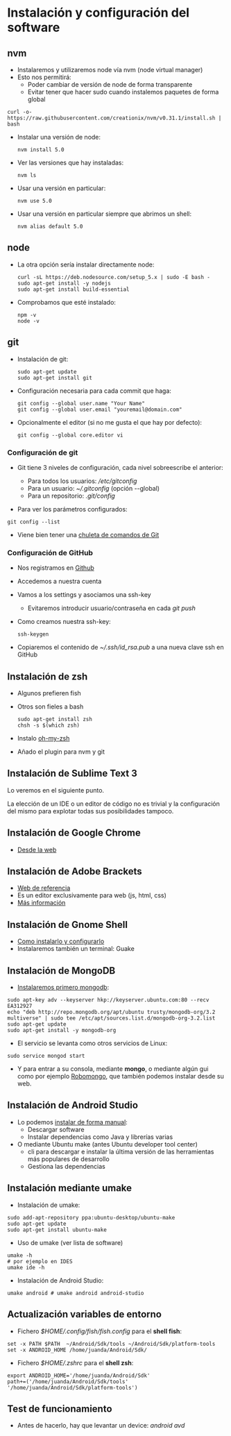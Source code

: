 # Instalación y configuración del software



## nvm
- Instalaremos y utilizaremos node vía nvm (node virtual manager)
- Esto nos permitirá:
  - Poder cambiar de versión de node de forma transparente
  - Evitar tener que hacer sudo cuando instalemos paquetes de forma global
 
 ```
 curl -o- https://raw.githubusercontent.com/creationix/nvm/v0.31.1/install.sh | bash
 ```


- Instalar una versión de node:

  ```
  nvm install 5.0
  ```
- Ver las versiones que hay instaladas:

  ```
  nvm ls
  ```

- Usar una versión en particular:
  ```
  nvm use 5.0
  ```

- Usar una versión en particular siempre que abrimos un shell:

  ```
  nvm alias default 5.0
  ```


## node
- La otra opción sería instalar directamente node:

  ```
  curl -sL https://deb.nodesource.com/setup_5.x | sudo -E bash -
  sudo apt-get install -y nodejs
  sudo apt-get install build-essential
  ```

- Comprobamos que esté instalado:

  ```
  npm -v
  node -v
  ```


## git

- Instalación de git:

  ```
  sudo apt-get update
  sudo apt-get install git
  ```

- Configuración necesaria para cada commit que haga:

  ```
  git config --global user.name "Your Name"
  git config --global user.email "youremail@domain.com"
  ```

- Opcionalmente el editor (si no me gusta el que hay por defecto):

  ```
  git config --global core.editor vi
  ```


### Configuración de git

- Git tiene 3 niveles de configuración, cada nivel sobreescribe el anterior:
    - Para todos los usuarios: */etc/gitconfig*
    - Para un usuario: *~/.gitconfig*  (opción --global)
    - Para un repositorio: *.git/config* 

- Para ver los parámetros configurados:

```
git config --list
```
- Viene bien tener una [chuleta de comandos de Git](https://services.github.com/kit/downloads/github-git-cheat-sheet.pdf)


### Configuración de GitHub
- Nos registramos en [Github](https://github.com/) 
- Accedemos a nuestra cuenta
- Vamos a los settings y asociamos una ssh-key
    - Evitaremos introducir usuario/contraseña en cada *git push*
    
- Como creamos nuestra ssh-key:

  ```
  ssh-keygen
  ```
- Copiaremos el contenido de *~/.ssh/id_rsa.pub* a una nueva clave ssh en GitHub


## Instalación de zsh

- Algunos prefieren fish
- Otros son fieles a bash

  ```
  sudo apt-get install zsh
  chsh -s $(which zsh)
  ```
  
- Instalo [oh-my-zsh](http://ohmyz.sh/)
- Añado el plugin para nvm y git


## Instalación de Sublime Text 3
Lo veremos en el siguiente punto. 

La elección de un IDE o un editor de código no es trivial y la configuración del mismo para explotar todas sus posibilidades tampoco.


## Instalación de Google Chrome
- [Desde la web](https://www.google.com/chrome/browser/desktop/index.html)


## Instalación de Adobe Brackets
- [Web de referencia](http://brackets.io/)
- Es un editor exclusivamente para web (js, html, css)
- [Más información](http://www.formandome.es/linux/instalacion-y-configuracion-de-brackets-en-ubuntu-14-04/)


## Instalación de Gnome Shell
- [Como instalarlo y configurarlo](http://www.formandome.es/linux/configuracion-inicial-de-ubuntu-14-04/)
- Instalaremos también un terminal: Guake


## Instalación de MongoDB
- [Instalaremos primero mongodb](https://docs.mongodb.com/master/tutorial/install-mongodb-on-ubuntu/):

```
sudo apt-key adv --keyserver hkp://keyserver.ubuntu.com:80 --recv EA312927
echo "deb http://repo.mongodb.org/apt/ubuntu trusty/mongodb-org/3.2 multiverse" | sudo tee /etc/apt/sources.list.d/mongodb-org-3.2.list
sudo apt-get update
sudo apt-get install -y mongodb-org
```

- El servicio se levanta como otros servicios de Linux: 
```
sudo service mongod start
```

- Y para entrar a su consola, mediante **mongo**, o mediante algún gui como por ejemplo [Robomongo](https://robomongo.org/), que también podemos instalar desde su web.


## Instalación de Android Studio
- Lo podemos [instalar de forma manual](http://developer.android.com/sdk/installing/index.html):
    - Descargar software
    - Instalar dependencias como Java y librerías varias
- O mediante Ubuntu make (antes Ubuntu developer tool center)
    - cli para descargar e instalar la última versión de las herramientas más populares de desarrollo
    - Gestiona las dependencias


## Instalación mediante umake
- Instalación de umake:
```
sudo add-apt-repository ppa:ubuntu-desktop/ubuntu-make
sudo apt-get update
sudo apt-get install ubuntu-make
```
- Uso de umake (ver lista de software)
```
umake -h
# por ejemplo en IDES
umake ide -h
```
- Instalación de Android Studio:
```
umake android # umake android android-studio
```


## Actualización variables de entorno

- Fichero *$HOME/.config/fish/fish.config* para el **shell fish**:
```
set -x PATH $PATH  ~/Android/Sdk/tools ~/Android/Sdk/platform-tools
set -x ANDROID_HOME /home/juanda/Android/Sdk/
```

- Fichero *$HOME/.zshrc* para el **shell zsh**:
```
export ANDROID_HOME='/home/juanda/Android/Sdk'
path+=('/home/juanda/Android/Sdk/tools' '/home/juanda/Android/Sdk/platform-tools')
```


## Test de funcionamiento
- Antes de hacerlo, hay que levantar un device: *android avd*